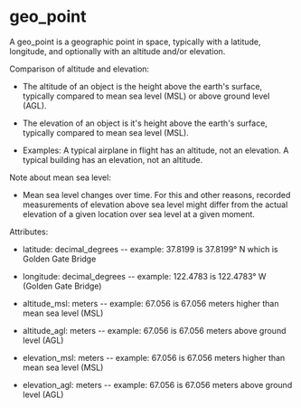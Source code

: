 # geo_point

A geo_point is a geographic point in space, typically with a latitude, longitude, and optionally with an altitude and/or elevation.

Comparison of altitude and elevation:

  * The altitude of an object is the height above the earth's surface, typically compared to mean sea level (MSL) or above ground level (AGL).

  * The elevation of an object is it's height above the earth's surface, typically compared to mean sea level (MSL).

  * Examples: A typical airplane in flight has an altitude, not an elevation. A typical building has an elevation, not an altitude.

Note about mean sea level:

  * Mean sea level changes over time. For this and other reasons, recorded measurements of elevation above sea level might differ from the actual elevation of a given location over sea level at a given moment.

Attributes:

* latitude: decimal_degrees -- example: 37.8199 is 37.8199° N which is Golden Gate Bridge

* longitude: decimal_degrees -- example: 122.4783 is 122.4783° W (Golden Gate Bridge)

* altitude_msl: meters -- example: 67.056 is 67.056 meters higher than mean sea level (MSL)

* altitude_agl: meters -- example: 67.056 is 67.056 meters above ground level (AGL)

* elevation_msl: meters -- example: 67.056 is 67.056 meters higher than mean sea level (MSL)

* elevation_agl: meters -- example: 67.056 is 67.056 meters above ground level (AGL)
